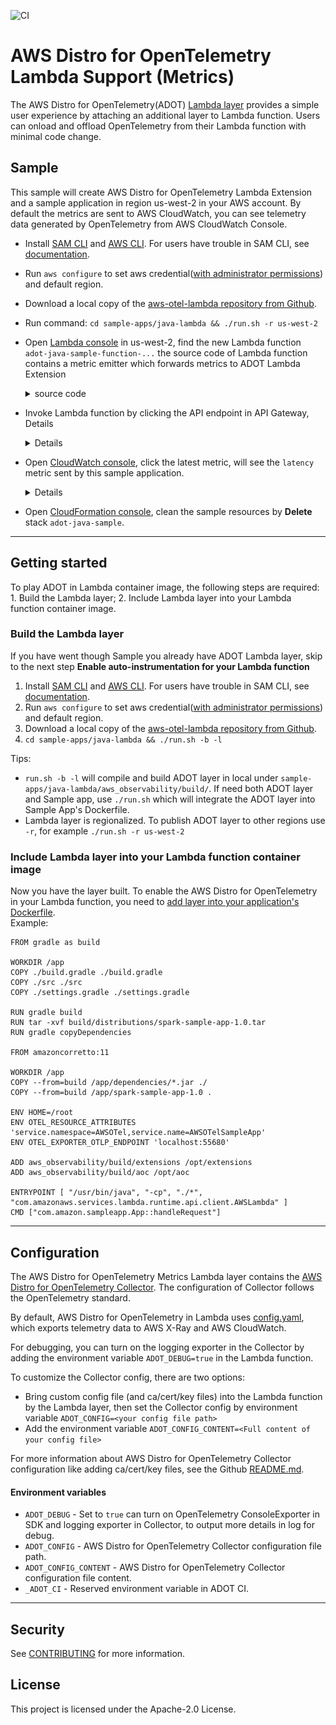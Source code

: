 ![CI](https://github.com/aws-observability/aws-otel-lambda/workflows/CI/badge.svg)
# AWS Distro for OpenTelemetry Lambda Support (Metrics) 
The AWS Distro for OpenTelemetry(ADOT) [Lambda layer](https://docs.aws.amazon.com/lambda/latest/dg/configuration-layers.html) provides a simple user experience by attaching an additional layer to Lambda function. Users can onload and offload OpenTelemetry from their Lambda function with minimal code change.


## Sample
This sample will create AWS Distro for OpenTelemetry Lambda Extension and a sample application in region us-west-2 in your AWS account. By default the metrics are sent to AWS CloudWatch, you can see telemetry data generated by OpenTelemetry from AWS CloudWatch Console.
- Install [SAM CLI](https://docs.aws.amazon.com/serverless-application-model/latest/developerguide/serverless-sam-cli-install.html) and [AWS CLI](https://docs.aws.amazon.com/cli/latest/userguide/install-cliv2.html). For users have trouble in SAM CLI, see [documentation](../python-lambda/docs/misc/sam.md).
- Run `aws configure` to set aws credential([with administrator permissions](https://docs.aws.amazon.com/serverless-application-model/latest/developerguide/serverless-sam-cli-install-mac.html#serverless-sam-cli-install-mac-iam-permissions)) and default region.
- Download a local copy of the [aws-otel-lambda repository from Github](https://github.com/aws-observability/aws-otel-lambda).
- Run command: `cd sample-apps/java-lambda && ./run.sh -r us-west-2`
- Open [Lambda console](https://us-west-2.console.aws.amazon.com/lambda/home?region=us-west-2#/functions) in us-west-2, find the new Lambda function `adot-java-sample-function-...`
the source code of Lambda function contains a metric emitter which forwards metrics to ADOT Lambda Extension
    <details><summary>source code</summary>

    ```
      @Override
      public String handleRequest(Void input, Context context) {
        long requestStartTime = System.currentTimeMillis();
        MetricEmitter metricEmitter = buildMetricEmitter();
        long latency = System.currentTimeMillis() - requestStartTime;
        metricEmitter.emitReturnTimeMetric(latency, "/lambda-sample-app", "200");
        String message = new String("200 OK");
        metricEmitter.shutDown();
        return message;
      }
    ```
    </details>

- Invoke Lambda function by clicking the API endpoint in API Gateway, Details
    <details>

    ![](./docs/images/sample1.png)

    </details>

- Open [CloudWatch console](https://us-west-2.console.aws.amazon.com/cloudwatch/home?region=us-west-2#metricsV2:graph=~();namespace=~'AWSOTel*2fAWSOTelSampleApp), click the latest metric, will see the `latency` metric sent by this sample application.
    <details>

    ![](./docs/images/sample2.png)

    </details>

- Open [CloudFormation console](https://us-west-2.console.aws.amazon.com/cloudformation/home?region=us-west-2#/stacks?filteringText=&filteringStatus=active&viewNested=true&hideStacks=false), clean the sample resources by **Delete** stack `adot-java-sample`.

***

## Getting started
To play ADOT in Lambda container image, the following steps are required: 1. Build the Lambda layer; 2. Include Lambda layer into your Lambda function container image.

### Build the Lambda layer
If you have went though Sample you already have ADOT Lambda layer, skip to the next step **Enable auto-instrumentation for your Lambda function**

1. Install [SAM CLI](https://docs.aws.amazon.com/serverless-application-model/latest/developerguide/serverless-sam-cli-install.html) and [AWS CLI](https://docs.aws.amazon.com/cli/latest/userguide/install-cliv2.html). For users have trouble in SAM CLI, see [documentation](docs/misc/sam.md).
2. Run `aws configure` to set aws credential([with administrator permissions](https://docs.aws.amazon.com/serverless-application-model/latest/developerguide/serverless-sam-cli-install-mac.html#serverless-sam-cli-install-mac-iam-permissions)) and default region.
2. Download a local copy of the [aws-otel-lambda repository from Github](https://github.com/aws-observability/aws-otel-lambda).
3. `cd sample-apps/java-lambda && ./run.sh -b -l`

Tips:
- `run.sh -b -l` will compile and build ADOT layer in local under `sample-apps/java-lambda/aws_observability/build/`. If need both ADOT layer and Sample app, use `./run.sh` which will integrate the ADOT layer into Sample App's Dockerfile.
- Lambda layer is regionalized. To publish ADOT layer to other regions use `-r`, for example `./run.sh -r us-west-2`


### Include Lambda layer into your Lambda function container image

Now you have the layer built. To enable the AWS Distro for OpenTelemetry in your Lambda function, you need to [add layer into your application's Dockerfile](https://docs.aws.amazon.com/lambda/latest/dg/using-extensions.html#invocation-images-extensions).   
Example:
```
FROM gradle as build

WORKDIR /app
COPY ./build.gradle ./build.gradle
COPY ./src ./src
COPY ./settings.gradle ./settings.gradle

RUN gradle build
RUN tar -xvf build/distributions/spark-sample-app-1.0.tar
RUN gradle copyDependencies

FROM amazoncorretto:11 

WORKDIR /app
COPY --from=build /app/dependencies/*.jar ./
COPY --from=build /app/spark-sample-app-1.0 .

ENV HOME=/root
ENV OTEL_RESOURCE_ATTRIBUTES 'service.namespace=AWSOTel,service.name=AWSOTelSampleApp'
ENV OTEL_EXPORTER_OTLP_ENDPOINT 'localhost:55680'

ADD aws_observability/build/extensions /opt/extensions
ADD aws_observability/build/aoc /opt/aoc

ENTRYPOINT [ "/usr/bin/java", "-cp", "./*", "com.amazonaws.services.lambda.runtime.api.client.AWSLambda" ]
CMD ["com.amazon.sampleapp.App::handleRequest"]
```



***

## Configuration
The AWS Distro for OpenTelemetry Metrics Lambda layer contains the [AWS Distro for OpenTelemetry Collector](https://github.com/aws-observability/aws-otel-collector#overview). The configuration of Collector follows the OpenTelemetry standard.

By default, AWS Distro for OpenTelemetry in Lambda uses [config.yaml](https://github.com/aws-observability/aws-otel-lambda/blob/main/extensions/aoc-extension/config.yaml), which exports telemetry data to AWS X-Ray and AWS CloudWatch.

For debugging, you can turn on the logging exporter in the Collector by adding the environment variable `ADOT_DEBUG=true` in the Lambda function.

To customize the Collector config, there are two options:

* Bring custom config file (and ca/cert/key files) into the Lambda function by the Lambda layer, then set the Collector config by environment variable `ADOT_CONFIG=<your config file path>`
* Add the environment variable `ADOT_CONFIG_CONTENT=<Full content of your config file>`

For more information about AWS Distro for OpenTelemetry Collector configuration like adding ca/cert/key files, see the Github [README.md](../../extensions/sample-custom-config/README.md).

#### Environment variables

- `ADOT_DEBUG` - Set to `true` can turn on OpenTelemetry ConsoleExporter in SDK and logging exporter in Collector, to output more details in log for debug.
- `ADOT_CONFIG` - AWS Distro for OpenTelemetry Collector configuration file path.
- `ADOT_CONFIG_CONTENT` - AWS Distro for OpenTelemetry Collector configuration file content.
- `_ADOT_CI` - Reserved environment variable in ADOT CI.

    
***

## Security

See [CONTRIBUTING](CONTRIBUTING.md#security-issue-notifications) for more information.

## License

This project is licensed under the Apache-2.0 License.

